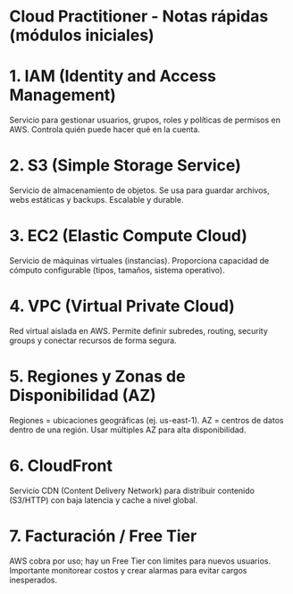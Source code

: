 # Cloud Practitioner - Notas rápidas (módulos iniciales)

# 1. IAM (Identity and Access Management)
Servicio para gestionar usuarios, grupos, roles y políticas de permisos en AWS. Controla quién puede hacer qué en la cuenta.

# 2. S3 (Simple Storage Service)
Servicio de almacenamiento de objetos. Se usa para guardar archivos, webs estáticas y backups. Escalable y durable.

# 3. EC2 (Elastic Compute Cloud)
Servicio de máquinas virtuales (instancias). Proporciona capacidad de cómputo configurable (tipos, tamaños, sistema operativo).

# 4. VPC (Virtual Private Cloud)
Red virtual aislada en AWS. Permite definir subredes, routing, security groups y conectar recursos de forma segura.

# 5. Regiones y Zonas de Disponibilidad (AZ)
Regiones = ubicaciones geográficas (ej. us-east-1). AZ = centros de datos dentro de una región. Usar múltiples AZ para alta disponibilidad.

# 6. CloudFront
Servicio CDN (Content Delivery Network) para distribuir contenido (S3/HTTP) con baja latencia y cache a nivel global.

# 7. Facturación / Free Tier
AWS cobra por uso; hay un Free Tier con límites para nuevos usuarios. Importante monitorear costos y crear alarmas para evitar cargos inesperados.

